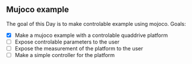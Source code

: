 ## Mujoco example
The goal of this Day is to make controlable example using mojoco.
Goals:
- [X] Make a mujoco example with a controlable quaddrive platform
- [ ] Expose controlable parameters to the user
- [ ] Expose the measurement of the platform to the user
- [ ] Make a simple controller for the platform
